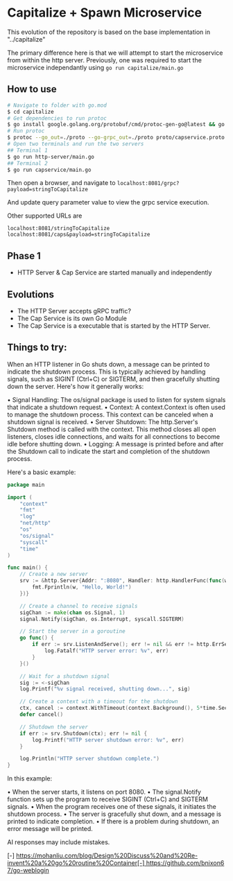 # Capitalize + Spawn Microservice

This evolution of the repository is based on the base implementation in "../capitalize"

The primary difference here is that we will attempt to start the microservice from within the http server.
Previously, one was required to start the microservice independantly using `go run capitalize/main.go`


## How to use

```bash
# Navigate to folder with go.mod
$ cd capitalize
# Get dependencies to run protoc
$ go install google.golang.org/protobuf/cmd/protoc-gen-go@latest && go install google.golang.org/grpc/cmd/protoc-gen-go-grpc@latest
# Run protoc
$ protoc --go_out=./proto --go-grpc_out=./proto proto/capservice.proto
# Open two terminals and run the two servers
## Terminal 1
$ go run http-server/main.go
## Terminal 2
$ go run capservice/main.go
```

Then open a browser, and navigate to `localhost:8081/grpc?payload=stringToCapitalize`

And update query parameter value to view the grpc service execution.

Other supported URLs are

`localhost:8081/stringToCapitalize`
`localhost:8081/caps&payload=stringToCapitalize`



## Phase 1

* HTTP Server & Cap Service are started manually and independently


## Evolutions

* The HTTP Server accepts gRPC traffic?
* The Cap Service is its own Go Module
* The Cap Service is a executable that is started by the HTTP Server.



## Things to try:

When an HTTP listener in Go shuts down, a message can be printed to indicate the shutdown process. This is typically achieved by handling signals, such as SIGINT (Ctrl+C) or SIGTERM, and then gracefully shutting down the server. 
Here's how it generally works: 

• Signal Handling: The os/signal package is used to listen for system signals that indicate a shutdown request. 
• Context: A context.Context is often used to manage the shutdown process. This context can be canceled when a shutdown signal is received. 
• Server Shutdown: The http.Server's Shutdown method is called with the context. This method closes all open listeners, closes idle connections, and waits for all connections to become idle before shutting down. 
• Logging: A message is printed before and after the Shutdown call to indicate the start and completion of the shutdown process. 

Here's a basic example: 
```go
package main

import (
	"context"
	"fmt"
	"log"
	"net/http"
	"os"
	"os/signal"
	"syscall"
	"time"
)

func main() {
	// Create a new server
	srv := &http.Server{Addr: ":8080", Handler: http.HandlerFunc(func(w http.ResponseWriter, r *http.Request) {
		fmt.Fprintln(w, "Hello, World!")
	})}

	// Create a channel to receive signals
	sigChan := make(chan os.Signal, 1)
	signal.Notify(sigChan, os.Interrupt, syscall.SIGTERM)

	// Start the server in a goroutine
	go func() {
		if err := srv.ListenAndServe(); err != nil && err != http.ErrServerClosed {
			log.Fatalf("HTTP server error: %v", err)
		}
	}()

	// Wait for a shutdown signal
	sig := <-sigChan
	log.Printf("%v signal received, shutting down...", sig)

	// Create a context with a timeout for the shutdown
	ctx, cancel := context.WithTimeout(context.Background(), 5*time.Second)
	defer cancel()

	// Shutdown the server
	if err := srv.Shutdown(ctx); err != nil {
		log.Printf("HTTP server shutdown error: %v", err)
	}

	log.Println("HTTP server shutdown complete.")
}
```
In this example: 

• When the server starts, it listens on port 8080. 
• The signal.Notify function sets up the program to receive SIGINT (Ctrl+C) and SIGTERM signals. 
• When the program receives one of these signals, it initiates the shutdown process. 
• The server is gracefully shut down, and a message is printed to indicate completion. 
• If there is a problem during shutdown, an error message will be printed. 

AI responses may include mistakes.

[-] https://mohanliu.com/blog/Design%20Discuss%20and%20Re-invent%20a%20go%20routine%20Container[-] https://github.com/bnixon67/go-weblogin
